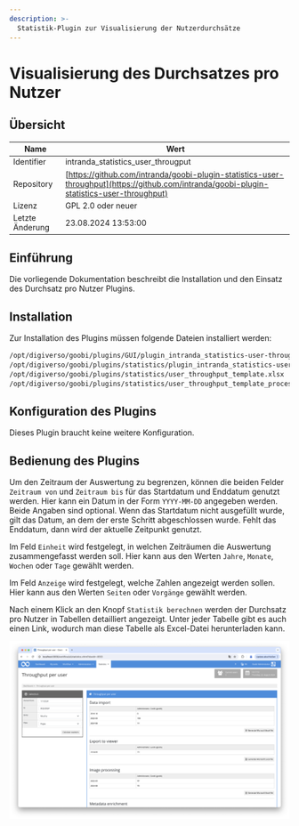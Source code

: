 ```yaml
---
description: >-
  Statistik-Plugin zur Visualisierung der Nutzerdurchsätze
---
```


# Visualisierung des Durchsatzes pro Nutzer

## Übersicht

Name                     | Wert
-------------------------|-----------
Identifier               | intranda_statistics_user_througput
Repository               | [https://github.com/intranda/goobi-plugin-statistics-user-throughput](https://github.com/intranda/goobi-plugin-statistics-user-throughput)
Lizenz              | GPL 2.0 oder neuer 
Letzte Änderung    | 23.08.2024 13:53:00


## Einführung
Die vorliegende Dokumentation beschreibt die Installation und den Einsatz des Durchsatz pro Nutzer Plugins.

## Installation
Zur Installation des Plugins müssen folgende Dateien installiert werden:

```bash
/opt/digiverso/goobi/plugins/GUI/plugin_intranda_statistics-user-throughput-GUI.jar
/opt/digiverso/goobi/plugins/statistics/plugin_intranda_statistics-user-throughput.jar
/opt/digiverso/goobi/plugins/statistics/user_throughput_template.xlsx
/opt/digiverso/goobi/plugins/statistics/user_throughput_template_process.xlsx
```

## Konfiguration des Plugins

Dieses Plugin braucht keine weitere Konfiguration.

## Bedienung des Plugins

Um den Zeitraum der Auswertung zu begrenzen, können die beiden Felder `Zeitraum von` und `Zeitraum bis` für das Startdatum und Enddatum genutzt werden. Hier kann ein Datum in der Form `YYYY-MM-DD` angegeben werden. Beide Angaben sind optional. Wenn das Startdatum nicht ausgefüllt wurde, gilt das Datum, an dem der erste Schritt abgeschlossen wurde. Fehlt das Enddatum, dann wird der aktuelle Zeitpunkt genutzt.

Im Feld `Einheit` wird festgelegt, in welchen Zeiträumen die Auswertung zusammengefasst werden soll. Hier kann aus den Werten `Jahre`, `Monate`, `Wochen` oder `Tage` gewählt werden.

Im Feld `Anzeige` wird festgelegt, welche Zahlen angezeigt werden sollen. Hier kann aus den Werten `Seiten` oder `Vorgänge` gewählt werden.

Nach einem Klick an den Knopf `Statistik berechnen` werden der Durchsatz pro Nutzer in Tabellen detailliert angezeigt. Unter jeder Tabelle gibt es auch einen Link, wodurch man diese Tabelle als Excel-Datei herunterladen kann.

![Geöffnetes Plugin mit einer Ergebnisanzeige](images/goobi-plugin-statistics-user-throughput_screen1_de.png)